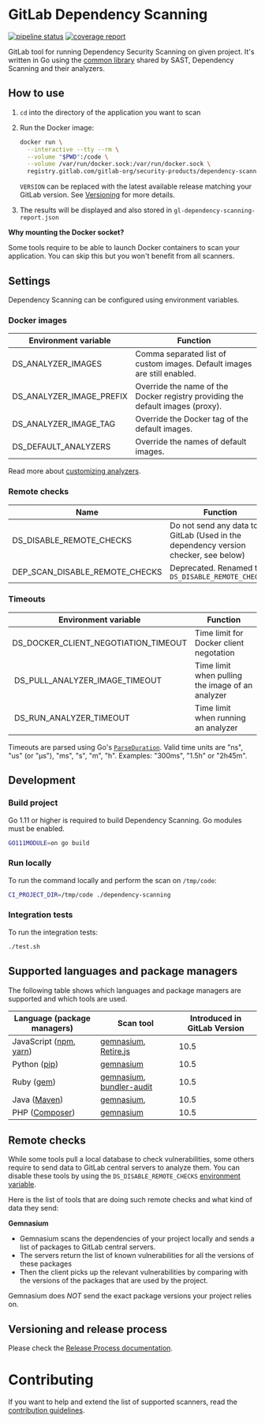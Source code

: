 # GitLab Dependency Scanning

[![pipeline status](https://gitlab.com/gitlab-org/security-products/dependency-scanning/badges/master/pipeline.svg)](https://gitlab.com/gitlab-org/security-products/dependency-scanning/commits/master)
[![coverage report](https://gitlab.com/gitlab-org/security-products/dependency-scanning/badges/master/coverage.svg)](https://gitlab.com/gitlab-org/security-products/dependency-scanning/commits/master)

GitLab tool for running Dependency Security Scanning on given project.
It's written in Go using
the [common library](https://gitlab.com/gitlab-org/security-products/analyzers/common)
shared by SAST, Dependency Scanning and their analyzers.

## How to use

1. `cd` into the directory of the application you want to scan
1. Run the Docker image:

    ```sh
    docker run \
      --interactive --tty --rm \
      --volume "$PWD":/code \
      --volume /var/run/docker.sock:/var/run/docker.sock \
      registry.gitlab.com/gitlab-org/security-products/dependency-scanning:${VERSION:-latest} /code
    ```

    `VERSION` can be replaced with the latest available release matching your GitLab version. See [Versioning](#versioning-and-release-process) for more details.

1. The results will be displayed and also stored in `gl-dependency-scanning-report.json`

**Why mounting the Docker socket?**

Some tools require to be able to launch Docker containers to scan your application. You can skip this but you won't benefit from all scanners.

## Settings

Dependency Scanning can be configured using environment variables.

### Docker images

| Environment variable         | Function |
|------------------------------|----------|
| DS_ANALYZER_IMAGES           | Comma separated list of custom images. Default images are still enabled.|
| DS_ANALYZER_IMAGE_PREFIX     | Override the name of the Docker registry providing the default images (proxy). |
| DS_ANALYZER_IMAGE_TAG        | Override the Docker tag of the default images. |
| DS_DEFAULT_ANALYZERS         | Override the names of default images. |

Read more about [customizing analyzers](./docs/analyzers.md#custom-analyzers).

### Remote checks

| Name                           | Function                                                                           |
|--------------------------------|------------------------------------------------------------------------------------|
| DS_DISABLE_REMOTE_CHECKS       | Do not send any data to GitLab (Used in the dependency version checker, see below) |
| DEP_SCAN_DISABLE_REMOTE_CHECKS | Deprecated. Renamed to `DS_DISABLE_REMOTE_CHECKS `                                 |

### Timeouts

| Environment variable                 | Function |
|--------------------------------------|----------|
| DS_DOCKER_CLIENT_NEGOTIATION_TIMEOUT | Time limit for Docker client negotation |
| DS_PULL_ANALYZER_IMAGE_TIMEOUT       | Time limit when pulling the image of an analyzer |
| DS_RUN_ANALYZER_TIMEOUT              | Time limit when running an analyzer |

Timeouts are parsed using Go's [`ParseDuration`](https://golang.org/pkg/time/#ParseDuration).
Valid time units are "ns", "us" (or "µs"), "ms", "s", "m", "h".
Examples: "300ms", "1.5h" or "2h45m".

## Development

### Build project

Go 1.11 or higher is required to build Dependency Scanning. Go modules must be enabled.

```sh
GO111MODULE=on go build
```

### Run locally

To run the command locally and perform the scan on `/tmp/code`:

```sh
CI_PROJECT_DIR=/tmp/code ./dependency-scanning
```

### Integration tests

To run the integration tests:

```sh
./test.sh
```


## Supported languages and package managers

The following table shows which languages and package managers are supported and which tools are used.

| Language (package managers)                                                 | Scan tool                                                                                                                                 | Introduced in GitLab Version |
|-----------------------------------------------------------------------------|-------------------------------------------------------------------------------------------------------------------------------------------|------------------------------|
| JavaScript ([npm](https://www.npmjs.com/), [yarn](https://yarnpkg.com/en/)) | [gemnasium](https://gitlab.com/gitlab-org/security-products/gemnasium/general), [Retire.js](https://retirejs.github.io/retire.js)         | 10.5 |
| Python ([pip](https://pip.pypa.io/en/stable/))                              | [gemnasium](https://gitlab.com/gitlab-org/security-products/gemnasium/general)                                                            | 10.5 |
| Ruby ([gem](https://rubygems.org/))                                         | [gemnasium](https://gitlab.com/gitlab-org/security-products/gemnasium/general), [bundler-audit](https://github.com/rubysec/bundler-audit) | 10.5 |
| Java ([Maven](https://maven.apache.org/))                                   | [gemnasium](https://gitlab.com/gitlab-org/security-products/gemnasium/general),                                                           | 10.5 |
| PHP ([Composer](https://getcomposer.org/))                                  | [gemnasium](https://gitlab.com/gitlab-org/security-products/gemnasium/general)                                                            | 10.5 |

## Remote checks

While some tools pull a local database to check vulnerabilities, some others require to send data to GitLab central servers to analyze them.
You can disable these tools by using the `DS_DISABLE_REMOTE_CHECKS` [environment variable](https://docs.gitlab.com/ee/ci/variables/README.html#gitlab-ci-yml-defined-variables).

Here is the list of tools that are doing such remote checks and what kind of data they send:

**Gemnasium**

* Gemnasium scans the dependencies of your project locally and sends a list of packages to GitLab central servers.
* The servers return the list of known vulnerabilities for all the versions of these packages
* Then the client picks up the relevant vulnerabilities by comparing with the versions of the packages that are used by the project.

Gemnasium does *NOT* send the exact package versions your project relies on.

## Versioning and release process

Please check the [Release Process documentation](https://gitlab.com/gitlab-org/security-products/release/blob/master/docs/release_process.md).

# Contributing

If you want to help and extend the list of supported scanners, read the
[contribution guidelines](CONTRIBUTING.md).
